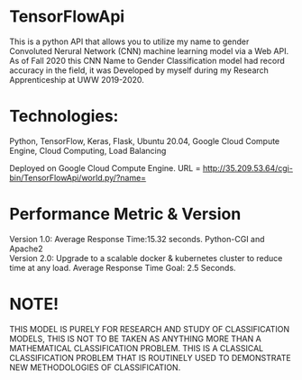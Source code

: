 # TensorFlowApi
This is a python API that allows you to utilize my name to gender Convoluted Nerural Network (CNN) machine learning model via a Web API. As of Fall 2020 this CNN Name to Gender Classification model had record accuracy in the field, it was Developed by myself during my Research Apprenticeship at UWW 2019-2020.


# Technologies:
Python,
TensorFlow,
Keras,
Flask,
Ubuntu 20.04,
Google Cloud Compute Engine,
Cloud Computing,
Load Balancing

Deployed on Google Cloud Compute Engine.
URL = http://35.209.53.64/cgi-bin/TensorFlowApi/world.py/?name=

# Performance Metric & Version
Version 1.0: Average Response Time:15.32 seconds. Python-CGI and Apache2 <br/>
Version 2.0: Upgrade to a scalable docker & kubernetes cluster to reduce time at any load. Average Response Time Goal: 2.5 Seconds.

# NOTE!

THIS MODEL IS PURELY FOR RESEARCH AND STUDY OF CLASSIFICATION MODELS, THIS IS NOT TO BE TAKEN AS ANYTHING MORE THAN A MATHEMATICAL CLASSIFICATION PROBLEM. THIS IS A CLASSICAL CLASSIFICATION PROBLEM THAT IS ROUTINELY USED TO DEMONSTRATE NEW METHODOLOGIES OF CLASSIFICATION.

